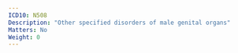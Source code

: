 ```yaml
---
ICD10: N508
Description: "Other specified disorders of male genital organs"
Matters: No
Weight: 0
---
```


